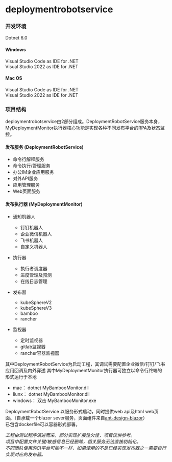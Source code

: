 # deploymentrobotservice
### 开发环境 
Dotnet 6.0
#### Windows
Visual Studio Code as IDE for .NET  
Visual Studio 2022 as IDE for .NET  
#### Mac OS
Visual Studio Code as IDE for .NET  
Visual Studio 2022 as IDE for .NET  

### 项目结构 
deploymentrobotservice由2部分组成。DeploymentRobotService服务本身，MyDeploymentMonitor执行器核心功能是实现各种不同发布平台的RPA及状态监控。

#### 发布服务 (DeploymentRobotService)

+ 命令行解释服务
+ 命令执行/管理服务
+ 办公IM企业应用服务
+ 对外API服务
+ 应用管理服务
+ Web页面服务

#### 发布执行器 (MyDeploymentMonitor)

+ 通知机器人
  - 钉钉机器人
  - 企业微信机器人
  - 飞书机器人
  - 自定义机器人

+ 执行器
   - 执行者调度器
   - 进度管理及预测
   - 在线日志管理

+ 发布器
   - kubeSphereV2
   - kubeSphereV3
   - bamboo
   - rancher

+ 监视器
   - 定时监视器
   - gitlab监视器
   - rancher容器监视器


其中DeploymentRobotService为启动工程，其调试需要配置企业微信/钉钉/飞书应用回调及内外穿透
其中MyDeploymentMonitor执行器可独立以命令行终端的形式运行于本地
+ mac： dotnet MyBambooMonitor.dll
+ liunx： dotnet MyBambooMonitor.dll
+ windows： 双击 MyBambooMonitor.exe

DeploymentRobotService 以服务形式启动，同时提供web api及html web页面。（自承载一个blazor sever服务，页面组件来自[ant-design-blazor](https://github.com/lulianqi/ant-design-blazor)）  
已包含dockerfile可以容器形式部署。

*工程由测试程序演进而来，部分实现扩展性欠佳，项目仅供参考。*  
*项目中配置文件关键/敏感信息已经删除，相关服务无法直接初始化。*  
*不同团队使用的CI平台可能不一样，如果使用的不是已经实现发布器之一需要自行实现对应的发布器。*  

